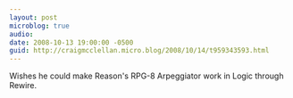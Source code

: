 ```yaml
---
layout: post
microblog: true
audio: 
date: 2008-10-13 19:00:00 -0500
guid: http://craigmcclellan.micro.blog/2008/10/14/t959343593.html
---
```

Wishes he could make Reason's RPG-8 Arpeggiator work in Logic through Rewire.
